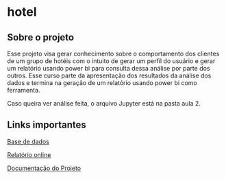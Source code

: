 # hotel

## Sobre o projeto

Esse projeto visa gerar conhecimento sobre o comportamento dos clientes de um grupo de hotéis com o intuito de gerar um perfil do usuário e gerar um relatório usando power bi para consulta dessa análise por parte dos outros. Esse curso parte da apresentação dos resultados da análise dos dados e termina na geração de um relatório usando power bi como ferramenta. 

Caso queira ver análise feita, o arquivo Jupyter está na pasta aula 2.

## Links importantes

[Base de dados](https://www.sciencedirect.com/science/article/pii/S2352340918315191)

[Relatório online](https://app.powerbi.com/view?r=eyJrIjoiYmVmYjc1MmYtYzRmNi00MjYwLThlNDktNDU2ZDY4MDlmYjAwIiwidCI6ImM4MjQ3MmYwLTNiNGItNDE4My04Yzk1LTZhMTVjZjMwZGVkYiJ9&pageName=ReportSection)

[Documentação do Projeto](https://www.youtube.com/playlist?list=PLP-YI_e9x5kcsuqMkPFw8tdGiCntcARif)
